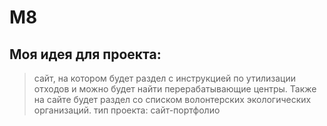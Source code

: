 # M8
## Моя идея для проекта:
> сайт, на котором будет раздел с инструкцией по утилизации отходов и можно будет найти перерабатывающие центры. Также на сайте будет раздел со списком волонтерских экологических организаций.
> тип проекта: сайт-портфолио
